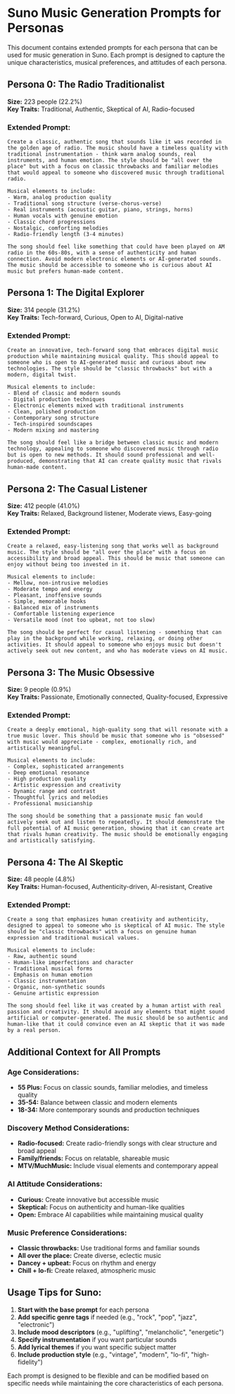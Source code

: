 # Suno Music Generation Prompts for Personas

This document contains extended prompts for each persona that can be used for music generation in Suno. Each prompt is designed to capture the unique characteristics, musical preferences, and attitudes of each persona.

## Persona 0: The Radio Traditionalist
**Size:** 223 people (22.2%)  
**Key Traits:** Traditional, Authentic, Skeptical of AI, Radio-focused

### Extended Prompt:
```
Create a classic, authentic song that sounds like it was recorded in the golden age of radio. The music should have a timeless quality with traditional instrumentation - think warm analog sounds, real instruments, and human emotion. The style should be "all over the place" but with a focus on classic throwbacks and familiar melodies that would appeal to someone who discovered music through traditional radio. 

Musical elements to include:
- Warm, analog production quality
- Traditional song structure (verse-chorus-verse)
- Real instruments (acoustic guitar, piano, strings, horns)
- Human vocals with genuine emotion
- Classic chord progressions
- Nostalgic, comforting melodies
- Radio-friendly length (3-4 minutes)

The song should feel like something that could have been played on AM radio in the 60s-80s, with a sense of authenticity and human connection. Avoid modern electronic elements or AI-generated sounds. The music should be accessible to someone who is curious about AI music but prefers human-made content.
```

## Persona 1: The Digital Explorer
**Size:** 314 people (31.2%)  
**Key Traits:** Tech-forward, Curious, Open to AI, Digital-native

### Extended Prompt:
```
Create an innovative, tech-forward song that embraces digital music production while maintaining musical quality. This should appeal to someone who is open to AI-generated music and curious about new technologies. The style should be "classic throwbacks" but with a modern, digital twist.

Musical elements to include:
- Blend of classic and modern sounds
- Digital production techniques
- Electronic elements mixed with traditional instruments
- Clean, polished production
- Contemporary song structure
- Tech-inspired soundscapes
- Modern mixing and mastering

The song should feel like a bridge between classic music and modern technology, appealing to someone who discovered music through radio but is open to new methods. It should sound professional and well-produced, demonstrating that AI can create quality music that rivals human-made content.
```

## Persona 2: The Casual Listener
**Size:** 412 people (41.0%)  
**Key Traits:** Relaxed, Background listener, Moderate views, Easy-going

### Extended Prompt:
```
Create a relaxed, easy-listening song that works well as background music. The style should be "all over the place" with a focus on accessibility and broad appeal. This should be music that someone can enjoy without being too invested in it.

Musical elements to include:
- Mellow, non-intrusive melodies
- Moderate tempo and energy
- Pleasant, inoffensive sounds
- Simple, memorable hooks
- Balanced mix of instruments
- Comfortable listening experience
- Versatile mood (not too upbeat, not too slow)

The song should be perfect for casual listening - something that can play in the background while working, relaxing, or doing other activities. It should appeal to someone who enjoys music but doesn't actively seek out new content, and who has moderate views on AI music.
```

## Persona 3: The Music Obsessive
**Size:** 9 people (0.9%)  
**Key Traits:** Passionate, Emotionally connected, Quality-focused, Expressive

### Extended Prompt:
```
Create a deeply emotional, high-quality song that will resonate with a true music lover. This should be music that someone who is "obsessed" with music would appreciate - complex, emotionally rich, and artistically meaningful.

Musical elements to include:
- Complex, sophisticated arrangements
- Deep emotional resonance
- High production quality
- Artistic expression and creativity
- Dynamic range and contrast
- Thoughtful lyrics and melodies
- Professional musicianship

The song should be something that a passionate music fan would actively seek out and listen to repeatedly. It should demonstrate the full potential of AI music generation, showing that it can create art that rivals human creativity. The music should be emotionally engaging and artistically satisfying.
```

## Persona 4: The AI Skeptic
**Size:** 48 people (4.8%)  
**Key Traits:** Human-focused, Authenticity-driven, AI-resistant, Creative

### Extended Prompt:
```
Create a song that emphasizes human creativity and authenticity, designed to appeal to someone who is skeptical of AI music. The style should be "classic throwbacks" with a focus on genuine human expression and traditional musical values.

Musical elements to include:
- Raw, authentic sound
- Human-like imperfections and character
- Traditional musical forms
- Emphasis on human emotion
- Classic instrumentation
- Organic, non-synthetic sounds
- Genuine artistic expression

The song should feel like it was created by a human artist with real passion and creativity. It should avoid any elements that might sound artificial or computer-generated. The music should be so authentic and human-like that it could convince even an AI skeptic that it was made by a real person.
```

## Additional Context for All Prompts

### Age Considerations:
- **55 Plus:** Focus on classic sounds, familiar melodies, and timeless quality
- **35-54:** Balance between classic and modern elements
- **18-34:** More contemporary sounds and production techniques

### Discovery Method Considerations:
- **Radio-focused:** Create radio-friendly songs with clear structure and broad appeal
- **Family/friends:** Focus on relatable, shareable music
- **MTV/MuchMusic:** Include visual elements and contemporary appeal

### AI Attitude Considerations:
- **Curious:** Create innovative but accessible music
- **Skeptical:** Focus on authenticity and human-like qualities
- **Open:** Embrace AI capabilities while maintaining musical quality

### Music Preference Considerations:
- **Classic throwbacks:** Use traditional forms and familiar sounds
- **All over the place:** Create diverse, eclectic music
- **Dancey + upbeat:** Focus on rhythm and energy
- **Chill + lo-fi:** Create relaxed, atmospheric music

## Usage Tips for Suno:

1. **Start with the base prompt** for each persona
2. **Add specific genre tags** if needed (e.g., "rock", "pop", "jazz", "electronic")
3. **Include mood descriptors** (e.g., "uplifting", "melancholic", "energetic")
4. **Specify instrumentation** if you want particular sounds
5. **Add lyrical themes** if you want specific subject matter
6. **Include production style** (e.g., "vintage", "modern", "lo-fi", "high-fidelity")

Each prompt is designed to be flexible and can be modified based on specific needs while maintaining the core characteristics of each persona.
